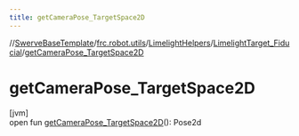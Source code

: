 ```yaml
---
title: getCameraPose_TargetSpace2D
---
```

//[SwerveBaseTemplate](../../../../index.html)/[frc.robot.utils](../../index.html)/[LimelightHelpers](../index.html)/[LimelightTarget_Fiducial](index.html)/[getCameraPose_TargetSpace2D](get-camera-pose_-target-space2-d.html)



# getCameraPose_TargetSpace2D



[jvm]\
open fun [getCameraPose_TargetSpace2D](get-camera-pose_-target-space2-d.html)(): Pose2d




